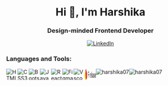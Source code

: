 <h1 align="center">Hi 👋, I'm Harshika</h1>
<h3 align="center">Design-minded Frontend Developer</h3>

<p align="center">
<a href="https://linkedin.com/in/harshikagurav" target="blank"><img alt="LinkedIn" src="https://img.shields.io/badge/linkedin-%230077B5.svg?&style=for-the-badge&logo=linkedin&logoColor=white" /></a>
</p>

<h3 align="left">Languages and Tools:</h3>
<img align="left" alt="HTML5" height="30px" width="30px" src="https://raw.githubusercontent.com/gilbarbara/logos/master/logos/html-5.svg" />
<img align="left" alt="CSS3" height="30px" width="30px" src="https://raw.githubusercontent.com/gilbarbara/logos/master/logos/css-3.svg" />
<img align="left" alt="Bootstrap" height="30px" width="30px" src="https://raw.githubusercontent.com/gilbarbara/logos/master/logos/bootstrap.svg" />
<img align="left" alt="JavaScript" height="30px" width="30px" src="https://raw.githubusercontent.com/gilbarbara/logos/master/logos/javascript.svg" />
<img align="left" alt="React" height="30px" width="30px" src="https://raw.githubusercontent.com/gilbarbara/logos/master/logos/react.svg" />
<img align="left" alt="Figma" height="30px" width="30px" src="https://raw.githubusercontent.com/gilbarbara/logos/master/logos/figma.svg" />
<img align="left" alt="Vscode" height="30px" width="30px" src="https://raw.githubusercontent.com/gilbarbara/logos/master/logos/visual-studio-code.svg" />
<img align="left" alt="Firebase" height="30px" width="30px" src="https://raw.githubusercontent.com/gilbarbara/logos/master/logos/firebase.svg" />

<p><img align="left" src="https://github-readme-stats.vercel.app/api/top-langs?username=harshika07&theme=nightowl&show_icons=true&locale=en&layout=compact" alt="harshika07" /></p>

<p>&nbsp;<img align="left" src="https://github-readme-stats.vercel.app/api?username=harshika07&theme=nightowl&show_icons=true&locale=en" alt="harshika07" /></p>


